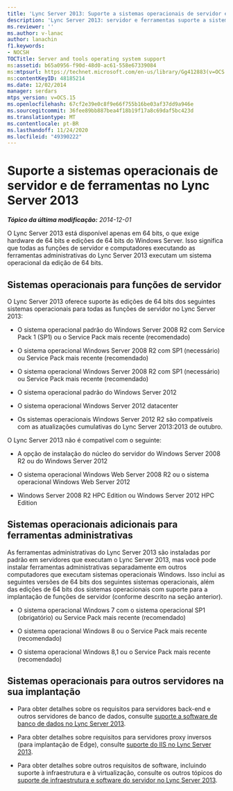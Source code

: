 ```yaml
---
title: 'Lync Server 2013: Suporte a sistemas operacionais de servidor e de ferramentas'
description: 'Lync Server 2013: servidor e ferramentas suporte a sistema operacional.'
ms.reviewer: ''
ms.author: v-lanac
author: lanachin
f1.keywords:
- NOCSH
TOCTitle: Server and tools operating system support
ms:assetid: b65a0956-f90d-48d0-ac61-558e67339084
ms:mtpsurl: https://technet.microsoft.com/en-us/library/Gg412883(v=OCS.15)
ms:contentKeyID: 48185214
ms.date: 12/02/2014
manager: serdars
mtps_version: v=OCS.15
ms.openlocfilehash: 67cf2e39e0c8f9e66f755b16be03af37dd9a946e
ms.sourcegitcommit: 36fee89bb887bea4f18b19f17a8c69daf5bc423d
ms.translationtype: MT
ms.contentlocale: pt-BR
ms.lasthandoff: 11/24/2020
ms.locfileid: "49390222"
---
```

# <a name="server-and-tools-operating-system-support-in-lync-server-2013"></a>Suporte a sistemas operacionais de servidor e de ferramentas no Lync Server 2013

<div data-xmlns="http://www.w3.org/1999/xhtml">

<div class="topic" data-xmlns="http://www.w3.org/1999/xhtml" data-msxsl="urn:schemas-microsoft-com:xslt" data-cs="https://msdn.microsoft.com/">

<div data-asp="https://msdn2.microsoft.com/asp">



</div>

<div id="mainSection">

<div id="mainBody">

<span> </span>

_**Tópico da última modificação:** 2014-12-01_

O Lync Server 2013 está disponível apenas em 64 bits, o que exige hardware de 64 bits e edições de 64 bits do Windows Server. Isso significa que todas as funções de servidor e computadores executando as ferramentas administrativas do Lync Server 2013 executam um sistema operacional da edição de 64 bits.

<div>

## <a name="operating-systems-for-server-roles"></a>Sistemas operacionais para funções de servidor

O Lync Server 2013 oferece suporte às edições de 64 bits dos seguintes sistemas operacionais para todas as funções de servidor no Lync Server 2013:

  - O sistema operacional padrão do Windows Server 2008 R2 com Service Pack 1 (SP1) ou o Service Pack mais recente (recomendado)

  - O sistema operacional Windows Server 2008 R2 com SP1 (necessário) ou Service Pack mais recente (recomendado)

  - O sistema operacional Windows Server 2008 R2 com SP1 (necessário) ou Service Pack mais recente (recomendado)

  - O sistema operacional padrão do Windows Server 2012

  - O sistema operacional Windows Server 2012 datacenter

  - Os sistemas operacionais Windows Server 2012 R2 são compatíveis com as atualizações cumulativas do Lync Server 2013:2013 de outubro.

O Lync Server 2013 não é compatível com o seguinte:

  - A opção de instalação do núcleo do servidor do Windows Server 2008 R2 ou do Windows Server 2012

  - O sistema operacional Windows Web Server 2008 R2 ou o sistema operacional Windows Web Server 2012

  - Windows Server 2008 R2 HPC Edition ou Windows Server 2012 HPC Edition

</div>

<div>

## <a name="additional-operating-systems-for-administrative-tools"></a>Sistemas operacionais adicionais para ferramentas administrativas

As ferramentas administrativas do Lync Server 2013 são instaladas por padrão em servidores que executam o Lync Server 2013, mas você pode instalar ferramentas administrativas separadamente em outros computadores que executam sistemas operacionais Windows. Isso inclui as seguintes versões de 64 bits dos seguintes sistemas operacionais, além das edições de 64 bits dos sistemas operacionais com suporte para a implantação de funções de servidor (conforme descrito na seção anterior).

  - O sistema operacional Windows 7 com o sistema operacional SP1 (obrigatório) ou Service Pack mais recente (recomendado)

  - O sistema operacional Windows 8 ou o Service Pack mais recente (recomendado)

  - O sistema operacional Windows 8,1 ou o Service Pack mais recente (recomendado)

</div>

<div>

## <a name="operating-systems-for-other-servers-in-your-deployment"></a>Sistemas operacionais para outros servidores na sua implantação

  - Para obter detalhes sobre os requisitos para servidores back-end e outros servidores de banco de dados, consulte [suporte a software de banco de dados no Lync Server 2013](lync-server-2013-database-software-support.md).

  - Para obter detalhes sobre requisitos para servidores proxy inversos (para implantação de Edge), consulte [suporte do IIS no Lync Server 2013](lync-server-2013-iis-support.md).

  - Para obter detalhes sobre outros requisitos de software, incluindo suporte à infraestrutura e à virtualização, consulte os outros tópicos do [suporte de infraestrutura e software do servidor no Lync Server 2013](lync-server-2013-server-software-and-infrastructure-support.md).

</div>

</div>

<span> </span>

</div>

</div>

</div>

